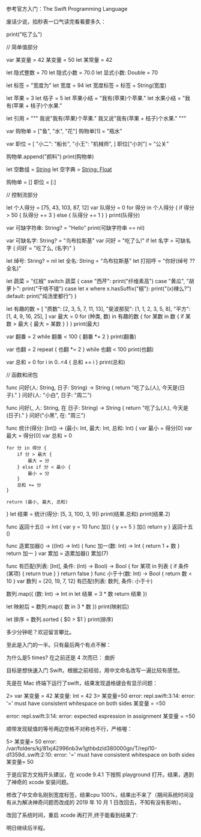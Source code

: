 
参考官方入门：The Swift Programming Language

废话少说，掐秒表一口气读完看看要多久：

print("吃了么")

// 简单值部分

var 某变量 = 42
某变量 = 50
let 某常量 = 42

let 隐式整数 = 70
let 隐式小数 = 70.0
let 显式小数: Double = 70

let 标签 = "宽度为"
let 宽度 = 94
let 宽度标签 = 标签 + String(宽度)

let 苹果 = 3
let 桔子 = 5
let 苹果小结 = "我有\(苹果)个苹果."
let 水果小结 = "我有\(苹果 + 桔子)个水果."

let 引用 = """
我说"我有\(苹果)个苹果."
我又说"我有\(苹果 + 桔子)个水果."
"""

var 购物单 = ["鱼", "水", "花"]
购物单[1] = "瓶水"

var 职位 = [
    "小二": "船长",
    "小王": "机械师",
 ]
职位["小刘"] = "公关"

购物单.append("颜料")
print(购物单)

let 空数组 = [String]()
let 空字典 = [String: Float]()

购物单 = []
职位 = [:]

// 控制流部分

let 个人得分 = [75, 43, 103, 87, 12]
var 队得分 = 0
for 得分 in 个人得分 {
    if 得分 > 50 {
        队得分 += 3
    } else {
        队得分 += 1
    }
}
print(队得分)

var 可缺字符串: String? = "Hello"
print(可缺字符串 == nil)

var 可缺名字: String? = "鸟布拉斯基"
var 问好 = "吃了么!"
if let 名字 = 可缺名字 {
    问好 = "吃了么, \(名字)"
}

let 绰号: String? = nil
let 全名: String = "鸟布拉斯基"
let 打招呼 = "你好\(绰号 ?? 全名)"

let 蔬菜 = "红椒"
switch 蔬菜 {
    case "西芹":
        print("纤维素高")
    case "黄瓜", "胡萝卜":
        print("干啃不错")
    case let x where x.hasSuffix("椒"):
        print("\(x)辣么?")
    default:
        print("炖汤里都行")
}

let 有趣的数 = [
    "质数": [2, 3, 5, 7, 11, 13],
    "斐波那契": [1, 1, 2, 3, 5, 8],
    "平方": [1, 4, 9, 16, 25],
]
var 最大 = 0
for (种类, 数) in 有趣的数 {
    for 某数 in 数 {
        if 某数 > 最大 {
            最大 = 某数
        }
    }
}
print(最大)

var 翻番 = 2
while 翻番 < 100 {
    翻番 *= 2
}
print(翻番)

var 也翻 = 2
repeat {
    也翻 *= 2
} while 也翻 < 100
print(也翻)

var 总和 = 0
for i in 0..<4 {
    总和 += i
}
print(总和)

// 函数和闭包

func 问好(人: String, 日子: String) -> String {
    return "吃了么\(人), 今天是\(日子)."
}
问好(人: "小白", 日子: "周二")

func 问好(_ 人: String, 在 日子: String) -> String {
    return "吃了么\(人), 今天是\(日子)."
}
问好("小黑", 在: "周三")

func 统计(得分: [Int]) -> (最小: Int, 最大: Int, 总和: Int) {
    var 最小 = 得分[0]
    var 最大 = 得分[0]
    var 总和 = 0

    for 分 in 得分 {
        if 分 > 最大 {
            最大 = 分
        } else if 分 < 最小 {
            最小 = 分
        }
        总和 += 分
    }

    return (最小, 最大, 总和)
}
let 结果 = 统计(得分: [5, 3, 100, 3, 9])
print(结果.总和)
print(结果.2)

func 返回十五() -> Int {
    var y = 10
    func 加() {
        y += 5
    }
    加()
    return y
}
返回十五()

func 造累加器() -> ((Int) -> Int) {
    func 加一(数: Int) -> Int {
        return 1 + 数
    }
    return 加一
}
var 累加 = 造累加器()
累加(7)

func 有匹配(列表: [Int], 条件: (Int) -> Bool) -> Bool {
    for 某项 in 列表 {
        if 条件(某项) {
            return true
        }
    }
    return false
}
func 小于十(数: Int) -> Bool {
    return 数 < 10
}
var 数列 = [20, 19, 7, 12]
有匹配(列表: 数列, 条件: 小于十)

数列.map({ (数: Int) -> Int in
    let 结果 = 3 * 数
    return 结果
})

let 映射后 = 数列.map({ 数 in 3 * 数 })
print(映射后)

let 排序 = 数列.sorted { $0 > $1 }
print(排序)

多少分钟呢？欢迎留言攀比。

至此是入门的一半。只有最后两个有点不解：

为什么是5 times? 在之前还是 4 次而已：
曲折

目标是想快速入门 Swift，根据之前经验，用中文命名改写一遍比较有感觉。

先是在 Mac 终端下运行了swift，结果发现退格键会有显示问题：

  2> var 某变量 = 42
某变量: Int = 42
  3>  某变量=50
error: repl.swift:3:14: error: '=' must have consistent whitespace on both sides
 某变量 = =50

error: repl.swift:3:14: error: expected expression in assignment
 某变量 = =50

顺带发现赋值的等号两边空格不对称也不行，严格喔：

  5> 某变量= 50
error: /var/folders/kj/81xj42996nb3w1gthbdzld380000gn/T/repl10-d1359d..swift:2:10: error: '=' must have consistent whitespace on both sides
某变量= 50

于是应官方文档开头建议，在 xcode 9.4.1 下按照 playground 打开。结果，遇到了神奇的 xcode 安装问题。

修改了中文命名刚到宽度标签，结果cpu 100%，结果出不来了（期间系统时间没有从为解决神奇问题而改成的 2019 年 10 月 1 日改回去，不知有没有影响）。

改回了系统时间，重启 xcode 再打开,终于能看到结果了:


明日继续后半程。